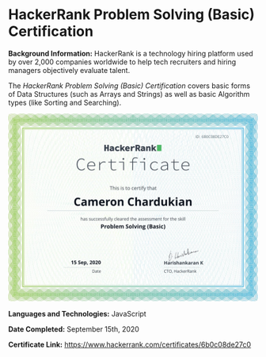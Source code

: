 # HackerRank Problem Solving (Basic) Certification

**Background Information:**
HackerRank is a technology hiring platform used by over 2,000 companies worldwide to help tech recruiters and hiring managers objectively evaluate talent.

The _HackerRank Problem Solving (Basic) Certification_ covers basic forms of Data Structures (such as Arrays and Strings) as well as basic Algorithm types (like Sorting and Searching).

![](images/Problem-Solving-Basic.png)

**Languages and Technologies:** JavaScript

**Date Completed:** September 15th, 2020

**Certificate Link:** https://www.hackerrank.com/certificates/6b0c08de27c0
